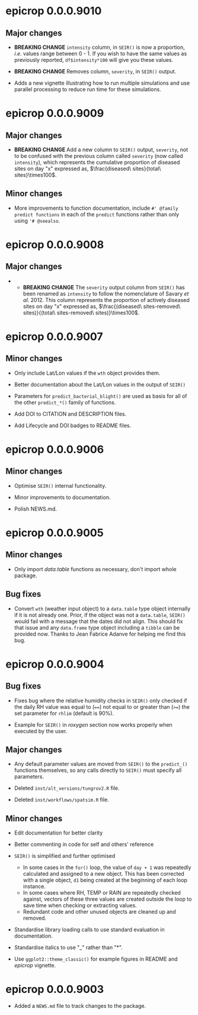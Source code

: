 # epicrop 0.0.0.9010

## Major changes

* **BREAKING CHANGE** `intensity` column, in `SEIR()` is now a proportion, _i.e._ values range between 0 - 1.
If you wish to have the same values as previously reported, `df$intensity*100` will give you these values.

* **BREAKING CHANGE** Removes column, `severity`, in `SEIR()` output.

* Adds a new vignette illustrating how to run multiple simulations and use parallel processing to reduce run time for these simulations.

# epicrop 0.0.0.9009

## Major changes

* **BREAKING CHANGE** Add a new column to `SEIR()` output, `severity`, not to be confused with the previous column called `severity` (now called `intensity`), which represents the cumulative proportion of diseased sites on day "x" expressed as, $\frac{diseased\ sites}{total\ sites}\times100$.

## Minor changes

* More improvements to function documentation, include `#' @family predict functions` in each of the `predict` functions rather than only using `'# @seealso`.

# epicrop 0.0.0.9008

## Major changes

* * **BREAKING CHANGE** The `severity` output column from `SEIR()` has been renamed as `intensity` to follow the nomenclature of Savary _et al._ 2012.
This column represents the proportion of actively diseased sites on day "x" expressed as, $\frac{(diseased\ sites-removed\ sites)}{(total\ sites-removed\ sites)}\times100$.

# epicrop 0.0.0.9007

## Minor changes

* Only include Lat/Lon values if the `wth` object provides them.

* Better documentation about the Lat/Lon values in the output of `SEIR()`

* Parameters for `predict_bacterial_blight()` are used as basis for all of the other `predict_*()` family of functions.

* Add DOI to CITATION and DESCRIPTION files.

* Add Lifecycle and DOI badges to README files.

# epicrop 0.0.0.9006

## Minor changes

* Optimise `SEIR()` internal functionality.

* Minor improvements to documentation.

* Polish NEWS.md.

# epicrop 0.0.0.9005

## Minor changes

* Only import _data.table_ functions as necessary, don't import whole package.

## Bug fixes

* Convert `wth` (weather input object) to a `data.table` type object internally if it is not already one.
Prior, if the object was not a `data.table`, `SEIR()` would fail with a message that the dates did not align.
This should fix that issue and any `data.frame` type object including a `tibble` can be provided now.
Thanks to Jean Fabrice Adanve for helping me find this bug.

# epicrop 0.0.0.9004

## Bug fixes

* Fixes bug where the relative humidity checks in `SEIR()` only checked if the daily RH value was equal to (`==`) not equal to or greater than (`>=`) the set parameter for `rhlim` (default is 90%).

* Example for `SEIR()` in _roxygen_ section now works properly when executed by the user.

## Major changes

* Any default parameter values are moved from `SEIR()` to the `predict_()` functions themselves, so any calls directly to `SEIR()` must specify all parameters.

* Deleted `inst/alt_versions/tungrov2.R` file.

* Deleted `inst/workflows/spatsim.R` file. 

## Minor changes

* Edit documentation for better clarity

* Better commenting in code for self and others' reference

* `SEIR()` is simplified and further optimised
  * In some cases in the `for()` loop, the value of `day + 1` was repeatedly calculated and assigned to a new object. This has been corrected with a single object, `d1` being created at the beginning of each loop instance.
  * In some cases where RH, TEMP or RAIN are repeatedly checked against, vectors of these three values are created outside the loop to save time when checking or extracting values.
  * Redundant code and other unused objects are cleaned up and removed.
  
* Standardise library loading calls to use standard evaluation in documentation.

* Standardise italics to use "_" rather than "*".

* Use `ggplot2::theme_classic()` for example figures in README and _epicrop_ vignette.

# epicrop 0.0.0.9003

* Added a `NEWS.md` file to track changes to the package.

